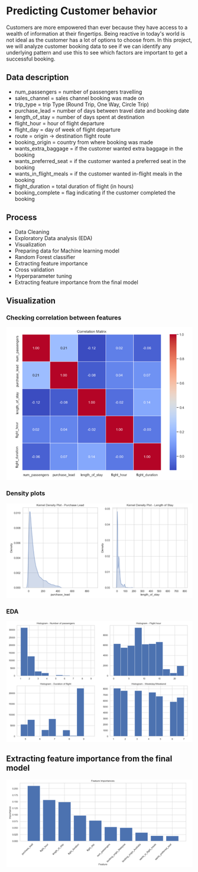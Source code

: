 # Predicting Customer behavior

Customers are more empowered than ever because they have access to a wealth of information at their fingertips. Being reactive in today's world is not ideal as the customer has a lot of options to choose from. In this project, we will analyze customer booking data to see if we can identify any underlying pattern and use this to see which factors are important to get a successful booking.

## Data description

- num_passengers = number of passengers travelling
- sales_channel = sales channel booking was made on
- trip_type = trip Type (Round Trip, One Way, Circle Trip)
- purchase_lead = number of days between travel date and booking date
- length_of_stay = number of days spent at destination
- flight_hour = hour of flight departure
- flight_day = day of week of flight departure
- route = origin -> destination flight route
- booking_origin = country from where booking was made
- wants_extra_baggage = if the customer wanted extra baggage in the booking
- wants_preferred_seat = if the customer wanted a preferred seat in the booking
- wants_in_flight_meals = if the customer wanted in-flight meals in the booking
- flight_duration = total duration of flight (in hours)
- booking_complete = flag indicating if the customer completed the booking

## Process

* Data Cleaning
* Exploratory Data analysis (EDA)
* Visualization
* Preparing data for Machine learning model
* Random Forest classifier
* Extracting feature importance
* Cross validation
* Hyperparameter tuning
* Extracting feature importance from the final model

## Visualization

### Checking correlation between features

![](image/corr.png)

### Density plots

![](image/density_plot.png)

### EDA

![](image/EDA.png)

## Extracting feature importance from the final model

![](image/feature_importance.png)
